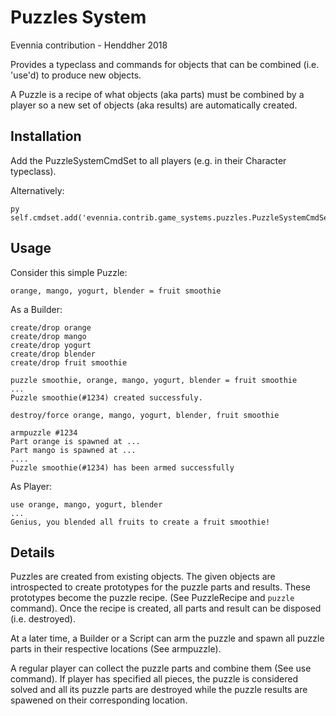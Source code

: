 # Puzzles System

Evennia contribution - Henddher 2018

Provides a typeclass and commands for objects that can be combined (i.e. 'use'd)
to produce new objects.

A Puzzle is a recipe of what objects (aka parts) must be combined by a player so
a new set of objects (aka results) are automatically created.

## Installation

Add the PuzzleSystemCmdSet to all players (e.g. in their Character typeclass).

Alternatively:

    py self.cmdset.add('evennia.contrib.game_systems.puzzles.PuzzleSystemCmdSet')

## Usage

Consider this simple Puzzle:

    orange, mango, yogurt, blender = fruit smoothie

As a Builder:

    create/drop orange
    create/drop mango
    create/drop yogurt
    create/drop blender
    create/drop fruit smoothie

    puzzle smoothie, orange, mango, yogurt, blender = fruit smoothie
    ...
    Puzzle smoothie(#1234) created successfuly.

    destroy/force orange, mango, yogurt, blender, fruit smoothie

    armpuzzle #1234
    Part orange is spawned at ...
    Part mango is spawned at ...
    ....
    Puzzle smoothie(#1234) has been armed successfully

As Player:

    use orange, mango, yogurt, blender
    ...
    Genius, you blended all fruits to create a fruit smoothie!

## Details

Puzzles are created from existing objects. The given
objects are introspected to create prototypes for the
puzzle parts and results. These prototypes become the
puzzle recipe. (See PuzzleRecipe and `puzzle`
command). Once the recipe is created, all parts and result
can be disposed (i.e. destroyed).

At a later time, a Builder or a Script can arm the puzzle
and spawn all puzzle parts in their respective
locations (See armpuzzle).

A regular player can collect the puzzle parts and combine
them (See use command). If player has specified
all pieces, the puzzle is considered solved and all
its puzzle parts are destroyed while the puzzle results
are spawened on their corresponding location.
